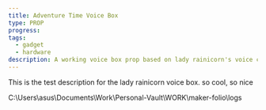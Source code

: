 ```yaml
---
title: Adventure Time Voice Box
type: PROP
progress: 
tags:
  - gadget
  - hardware
description: A working voice box prop based on lady rainicorn's voice changer.
---
```

This is the test description for the lady rainicorn voice box. so cool, so nice


C:\Users\asus\Documents\Work\Personal-Vault\WORK\maker-folio\logs